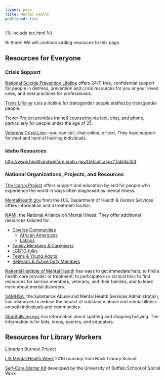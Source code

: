 ```yaml
---  
layout: page  
title: Mental Health  
published: true  
---  
```


{% include toc.html %}  

<p class="message">
  Hi there! We will continue adding resources to this page.
</p>

## Resources for Everyone  

### Crisis Support  

[National Suicide Prevention Lifeline](https://suicidepreventionlifeline.org/) offers 24/7, free, confidential support for people in distress, prevention and crisis resources for you or your loved ones, and best practices for professionals.  

[Trans Lifeline](http://www.translifeline.org) runs a hotline for transgender people staffed by transgender people.  

[Trevor Project](http://www.thetrevorproject.org) provides trained counseling via text, chat, and phone, particularly for people under the age of 25.  

[Veterans Crisis Line](https://www.veteranscrisisline.net)—you can call, chat online, or text. They have support for deaf and hard of hearing individuals.  

### Idaho Resources  

<http://www.healthandwelfare.idaho.gov/Default.aspx?TabId=103>  

### National Organizations, Projects, and Resources  

[The Icarus Project](http://theicarusproject.net) offers support and education by and for people who experience the world in ways often diagnosed as mental illness.  

[MentalHealth.gov](https://www.mentalhealth.gov/index.html) from the U.S. Department of Health & Human Services offers information and a treatment locator.  

[NAMI](https://www.nami.org), the National Alliance on Mental Illness. They offer additional resources tailored for:  

- [Diverse Communities](https://www.nami.org/Find-Support/Diverse-Communities)  
  - [African Americans](https://www.nami.org/Find-Support/Diverse-Communities/African-American-Mental-Health)  
  - [Latinos](https://www.nami.org/Find-Support/Diverse-Communities/Latino-Mental-Health)  
- [Family Members & Caregivers](https://www.nami.org/Find-Support/Family-Members-and-Caregivers)  
- [LGBTQ folks](https://www.nami.org/Find-Support/LGBTQ)  
- [Teens & Young Adults](https://www.nami.org/Find-Support/Teens-and-Young-Adults)  
- [Veterans & Active Duty Members](https://www.nami.org/Find-Support/Veterans-and-Active-Duty)  

[National Institute of Mental Health](https://www.nimh.nih.gov/health/find-help/index.shtml) has ways to get immediate help; to find a health care provider or treatment; to participate in a clinical trial; to find resources for service members, veterans, and their families; and to learn more about mental disorders.  

[SAMHSA](https://www.samhsa.gov/), the Substance Abuse and Mental Health Services Administration, has resources to reduce the impact of substance abuse and mental illness on both individuals and communities.  

[StopBullying.gov](https://www.stopbullying.gov) has information about spotting and stopping bullying. The information is for kids, teens, parents, and educators.  

## Resources for Library Workers  

[Librarian Burnout Project](https://librarianburnout.com)  

[LIS Mental Health Week](https://hacklibraryschool.com/2016/02/02/lis-mental-health-week-2016-a-roundup-of-student-support/) 2016 roundup from Hack Library School  

[Self-Care Starter Kit](http://socialwork.buffalo.edu/resources/self-care-starter-kit.html) developed by the University of Buffalo School of Social Work  
